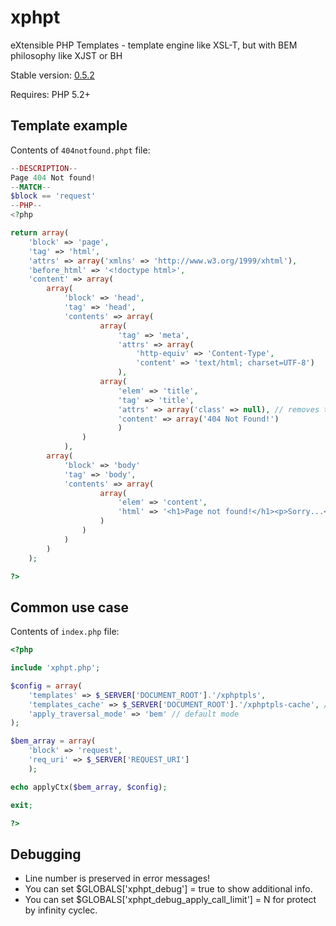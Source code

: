 # xphpt
eXtensible PHP Templates - template engine like XSL-T, but with BEM philosophy like XJST or BH

Stable version: [0.5.2](https://raw.githubusercontent.com/SaemonZixel/xphpt/master/xphpt.php)

Requires: PHP 5.2+

## Template example

Contents of `404notfound.phpt` file:

```php
--DESCRIPTION--
Page 404 Not found!
--MATCH--
$block == 'request'
--PHP--
<?php

return array(
	'block' => 'page',
	'tag' => 'html',
	'attrs' => array('xmlns' => 'http://www.w3.org/1999/xhtml'),
	'before_html' => '<!doctype html>',
	'content' => array(
		array(
			'block' => 'head', 
			'tag' => 'head',
			'contents' => array(
					array(
						'tag' => 'meta',
						'attrs' => array(
							'http-equiv' => 'Content-Type',  
							'content' => 'text/html; charset=UTF-8')
						),
					array(
						'elem' => 'title', 
						'tag' => 'title', 
						'attrs' => array('class' => null), // removes the class attribute
						'content' => array('404 Not Found!')
						)
				)
			),
		array(
			'block' => 'body'
			'tag' => 'body',
			'contents' => array(
					array(
						'elem' => 'content', 
						'html' => '<h1>Page not found!</h1><p>Sorry...</p>'
					)
				)
			)
		)
	);

?>
```

## Common use case

Contents of `index.php` file:

```php
<?php

include 'xphpt.php';

$config = array(
	'templates' => $_SERVER['DOCUMENT_ROOT'].'/xphptpls',
	'templates_cache' => $_SERVER['DOCUMENT_ROOT'].'/xphptpls-cache', // if many templates
	'apply_traversal_mode' => 'bem' // default mode
);

$bem_array = array(
	'block' => 'request',
	'req_uri' => $_SERVER['REQUEST_URI']
	);

echo applyCtx($bem_array, $config);

exit;

?>
```

## Debugging

* Line number is preserved in error messages!
* You can set $GLOBALS['xphpt_debug'] = true to show additional info.
* You can set $GLOBALS['xphpt_debug_apply_call_limit'] = N for protect by infinity cyclec.